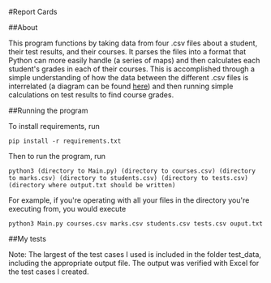 #Report Cards

##About

This program functions by taking data from four .csv files about a student, their test results, and their courses. It parses the files into a format that Python can more easily handle (a series of maps) and then calculates each student's grades in each of their courses. This is accomplished through a simple understanding of how the data between the different .csv files is interrelated (a diagram can be found [here](https://www.danielwboyce.com/img/ReportCardDataInterrelated.png)) and then running simple calculations on test results to find course grades.

##Running the program

To install requirements, run

```pip install -r requirements.txt```

Then to run the program, run

```python3 (directory to Main.py) (directory to courses.csv) (directory to marks.csv) (directory to students.csv) (directory to tests.csv) (directory where output.txt should be written)```

For example, if you're operating with all your files in the directory you're executing from, you would execute

```python3 Main.py courses.csv marks.csv students.csv tests.csv ouput.txt```

##My tests

Note: The largest of the test cases I used is included in the folder test_data, including the appropriate output file. The output was verified with Excel for the test cases I created.
